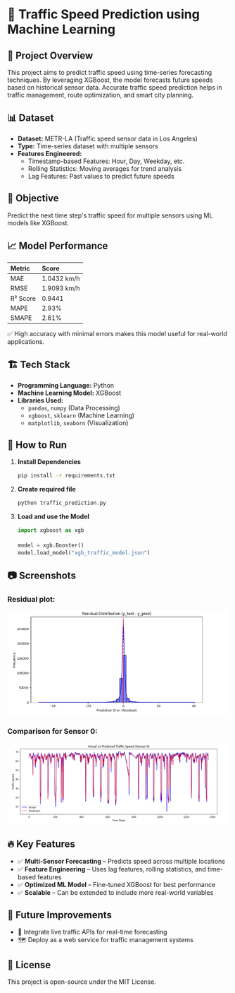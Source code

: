 # 🚦 Traffic Speed Prediction using Machine Learning

## 📌 Project Overview

This project aims to predict traffic speed using time-series forecasting techniques. By leveraging XGBoost, the model forecasts future speeds based on historical sensor data. Accurate traffic speed prediction helps in traffic management, route optimization, and smart city planning.

## 📊 Dataset

* **Dataset:** METR-LA (Traffic speed sensor data in Los Angeles)
* **Type:** Time-series dataset with multiple sensors
* **Features Engineered:**
    * Timestamp-based Features: Hour, Day, Weekday, etc.
    * Rolling Statistics: Moving averages for trend analysis
    * Lag Features: Past values to predict future speeds

## 🎯 Objective

Predict the next time step's traffic speed for multiple sensors using ML models like XGBoost.

## 📈 Model Performance

| Metric    | Score          |
| :-------- | :------------- |
| MAE       | 1.0432 km/h    |
| RMSE      | 1.9093 km/h    |
| R² Score  | 0.9441         |
| MAPE      | 2.93%          |
| SMAPE     | 2.61%          |

✅ High accuracy with minimal errors makes this model useful for real-world applications.

## 🏗️ Tech Stack

* **Programming Language:** Python
* **Machine Learning Model:** XGBoost
* **Libraries Used:**
    * `pandas`, `numpy` (Data Processing)
    * `xgboost`, `sklearn` (Machine Learning)
    * `matplotlib`, `seaborn` (Visualization)

## 🚀 How to Run

1.  **Install Dependencies**

    ```bash
    pip install -r requirements.txt
    ```

2.  **Create required file**

    ```python
    python traffic_prediction.py
    ```

3.  **Load and use the Model**

    ```python
    import xgboost as xgb

    model = xgb.Booster()
    model.load_model("xgb_traffic_model.json")
    ```


## 📷 Screenshots

### **Residual plot:**
![Residual plot](images/i1.png) 

### **Comparison for Sensor 0:**
![Comparison for Sensor 0](images/i2.png) 

## 🔥 Key Features

* ✅ **Multi-Sensor Forecasting** – Predicts speed across multiple locations
* ✅ **Feature Engineering** – Uses lag features, rolling statistics, and time-based features
* ✅ **Optimized ML Model** – Fine-tuned XGBoost for best performance
* ✅ **Scalable** – Can be extended to include more real-world variables

## 📌 Future Improvements

* 📡 Integrate live traffic APIs for real-time forecasting
* 🗺️ Deploy as a web service for traffic management systems

## 📜 License

This project is open-source under the MIT License.
